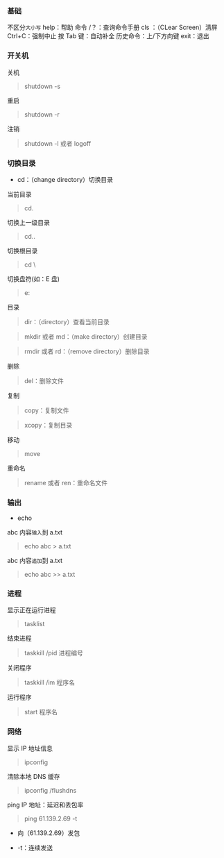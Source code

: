 ### 基础

不区分`大小写`
help：帮助
命令 /？：查询命令手册
cls ：（CLear Screen）清屏
Ctrl+C：强制中止
按 Tab 键：自动补全
历史命令：上/下方向键
exit：退出

### 开关机

关机

> shutdown -s

重启

> shutdown -r

注销

> shutdown -l 或者 logoff

### 切换目录

- cd：（change directory）切换目录

当前目录

> cd.

切换上一级目录

> cd..

切换根目录

> cd \

切换盘符(如：E 盘)

> e:

目录

> dir：（directory）查看当前目录

> mkdir 或者 md：（make directory）创建目录

> rmdir 或者 rd：（remove directory）删除目录

删除

> del：删除文件

复制

> copy：复制文件

> xcopy：复制目录

移动

> move

重命名

> rename 或者 ren：重命名文件

### 输出

- echo

abc 内容`输入`到 a.txt

> echo abc > a.txt

abc 内容`追加`到 a.txt

> echo abc >> a.txt

### 进程

显示正在运行进程

> tasklist

结束进程

> taskkill /pid 进程编号

关闭程序

> taskkill /im 程序名

运行程序

> start 程序名

### 网络

显示 IP 地址信息

> ipconfig

清除本地 DNS 缓存

> ipconfig /flushdns

ping IP 地址：延迟和丢包率

> ping 61.139.2.69 -t

- 向（61.139.2.69）发包

- -t：连续发送
